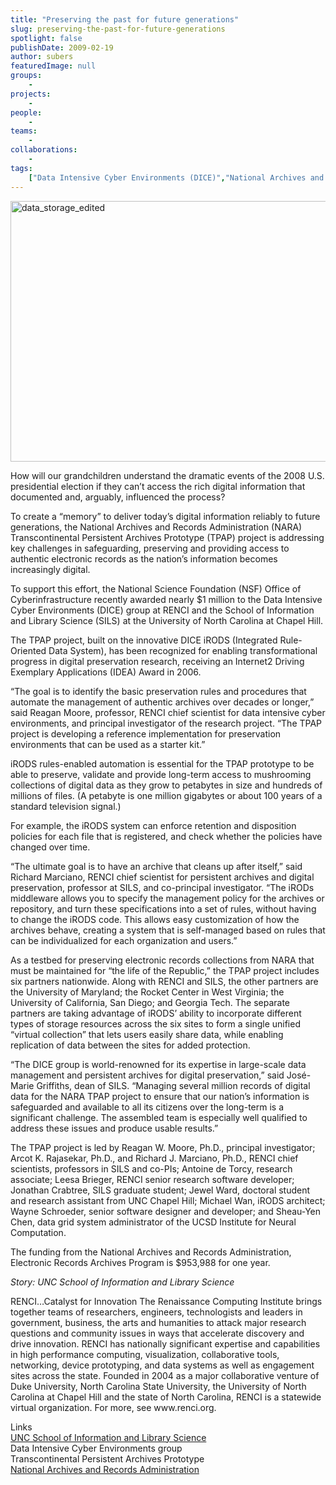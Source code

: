 ```yaml
---
title: "Preserving the past for future generations"
slug: preserving-the-past-for-future-generations
spotlight: false
publishDate: 2009-02-19
author: subers
featuredImage: null
groups:
    - 
projects:
    - 
people:
    - 
teams: 
    - 
collaborations:
    - 
tags:
    ["Data Intensive Cyber Environments (DICE)","National Archives and Records Administration (NARA)","Reagan Moore","School of Information and Library Science (SILS)"]
---
```

<p><a href="https://www.renci.org/wp-content/uploads/2009/02/data_storage_edited.jpg"><img class="alignnone size-full wp-image-2923" title="data_storage_edited" src="https://www.renci.org/wp-content/uploads/2009/02/data_storage_edited.jpg" alt="data_storage_edited" width="630" height="417" /></a></p>
<p>How will our grandchildren understand the dramatic events of the 2008 U.S. presidential election if they can’t access the rich digital information that documented and, arguably, influenced the process?<!--more--></p>
<p>To create a “memory” to deliver today’s digital information reliably to future generations, the National Archives and Records Administration (NARA) Transcontinental Persistent Archives Prototype (TPAP) project is addressing key challenges in safeguarding, preserving and providing access to authentic electronic records as the nation’s information becomes increasingly digital.</p>
<p>To support this effort, the National Science Foundation (NSF) Office of Cyberinfrastructure recently awarded nearly $1 million to the Data Intensive Cyber Environments (DICE) group at RENCI and the School of Information and Library Science (SILS) at the University of North Carolina at Chapel Hill.</p>
<p>The TPAP project, built on the innovative DICE iRODS (Integrated Rule-Oriented Data System), has been recognized for enabling transformational progress in digital preservation research, receiving an Internet2 Driving Exemplary Applications (IDEA) Award in 2006.</p>
<p>“The goal is to identify the basic preservation rules and procedures that automate the management of authentic archives over decades or longer,” said Reagan Moore, professor, RENCI chief scientist for data intensive cyber environments, and principal investigator of the research project. “The TPAP project is developing a reference implementation for preservation environments that can be used as a starter kit.”</p>
<p>iRODS rules-enabled automation is essential for the TPAP prototype to be able to preserve, validate and provide long-term access to mushrooming collections of digital data as they grow to petabytes in size and hundreds of millions of files. (A petabyte is one million gigabytes or about 100 years of a standard television signal.)</p>
<p>For example, the iRODS system can enforce retention and disposition policies for each file that is registered, and check whether the policies have changed over time.</p>
<p>“The ultimate goal is to have an archive that cleans up after itself,” said Richard Marciano, RENCI chief scientist for persistent archives and digital preservation, professor at SILS, and co-principal investigator. “The iRODs middleware allows you to specify the management policy for the archives or repository, and turn these specifications into a set of rules, without having to change the iRODS code. This allows easy customization of how the archives behave, creating a system that is self-managed based on rules that can be individualized for each organization and users.”</p>
<p>As a testbed for preserving electronic records collections from NARA that must be maintained for “the life of the Republic,” the TPAP project includes six partners nationwide. Along with RENCI and SILS, the other partners are the University of Maryland; the Rocket Center in West Virginia; the University of California, San Diego; and Georgia Tech. The separate partners are taking advantage of iRODS’ ability to incorporate different types of storage resources across the six sites to form a single unified “virtual collection” that lets users easily share data, while enabling replication of data between the sites for added protection.</p>
<p>“The DICE group is world-renowned for its expertise in large-scale data management and persistent archives for digital preservation,” said José-Marie Griffiths, dean of SILS. “Managing several million records of digital data for the NARA TPAP project to ensure that our nation’s information is safeguarded and available to all its citizens over the long-term is a significant challenge. The assembled team is especially well qualified to address these issues and produce usable results.”</p>
<p>The TPAP project is led by Reagan W. Moore, Ph.D., principal investigator; Arcot K. Rajasekar, Ph.D., and Richard J. Marciano, Ph.D., RENCI chief scientists, professors in SILS and co-PIs; Antoine de Torcy, research associate; Leesa Brieger, RENCI senior research software developer; Jonathan Crabtree, SILS graduate student; Jewel Ward, doctoral student and research assistant from UNC Chapel Hill; Michael Wan, iRODS architect; Wayne Schroeder, senior software designer and developer; and Sheau-Yen Chen, data grid system administrator of the UCSD Institute for Neural Computation.</p>
<p>The funding from the National Archives and Records Administration, Electronic Records Archives Program is $953,988 for one year.  <em></em></p>
<p><em>Story: UNC School of Information and Library Science</em></p>
<p>RENCI…Catalyst for Innovation The Renaissance Computing Institute brings together teams of researchers, engineers, technologists and leaders in government, business, the arts and humanities to attack major research questions and community issues in ways that accelerate discovery and drive innovation. RENCI has nationally significant expertise and capabilities in high performance computing, visualization, collaborative tools, networking, device prototyping, and data systems as well as engagement sites across the state. Founded in 2004 as a major collaborative venture of Duke University, North Carolina State University, the University of North Carolina at Chapel Hill and the state of North Carolina, RENCI is a statewide virtual organization. For more, see www.renci.org.</p>
<p>Links<br />
 <a href="http://sils.unc.edu/" target="_blank">UNC School of Information and Library Science</a> <br />
 Data Intensive Cyber Environments group <br />
 Transcontinental Persistent Archives Prototype <br />
 <a href="http://www.archives.gov/" target="_blank">National Archives and Records Administration</a></p>


